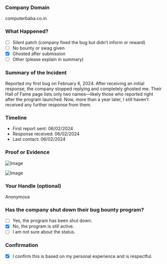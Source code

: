 ### Company Domain

computerbaba.co.in

### What Happened?

- [ ] Silent patch (company fixed the bug but didn’t inform or reward)
- [ ] No bounty or swag given
- [x] Ghosted after submission
- [ ] Other (please explain in summary)

### Summary of the Incident

Reported my first bug on February 6, 2024. After receiving an initial response, the company stopped replying and completely ghosted me. Their Hall of Fame page lists only two names—likely those who reported right after the program launched. Now, more than a year later, I still haven’t received any further response from them.

### Timeline

- First report sent: 06/02/2024
- Response received: 06/02/2024
- Last contact: 06/02/2024

### Proof or Evidence

![Image](https://github.com/user-attachments/assets/e05407e8-96ec-461c-887e-748ba06b86a6)

![Image](https://github.com/user-attachments/assets/835abd50-2409-43c1-9381-80b6a070b60f)

### Your Handle (optional)

Anonymous

### Has the company shut down their bug bounty program?

- [ ] Yes, the program has been shut down.
- [x] No, the program is still active.
- [ ] I am not sure about the status.

### Confirmation

- [x] I confirm this is based on my personal experience and is respectful.
